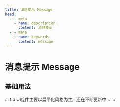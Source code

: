 ```yaml
---
title: 消息提示 Message
head:
  - - meta
    - name: description
      content: 消息提示
  - - meta
    - name: keywords
      content: message
---
```


# 消息提示 Message

## 基础用法

<!-- <ClientOnly>
  <MessageBasic />
</ClientOnly>


::: demo 消息提示基本用法
message/message-basic
::: -->


::: tip
UI组件主要以扁平化风格为主，还在不断更新中...
:::
